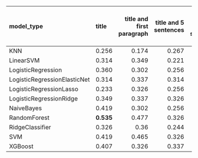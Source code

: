 | model_type                   | title     |   title and first paragraph |   title and 5 sentences |   title and 10 sentences |   title and first sentence each paragraph | raw text   |
|:-----------------------------|:----------|----------------------------:|------------------------:|-------------------------:|------------------------------------------:|:-----------|
| KNN                          | 0.256     |                       0.174 |                   0.267 |                    0.279 |                                     0.326 | 0.233      |
| LinearSVM                    | 0.314     |                       0.349 |                   0.221 |                    0.326 |                                     0.267 | 0.326      |
| LogisticRegression           | 0.360     |                       0.302 |                   0.256 |                    0.326 |                                     0.267 | 0.395      |
| LogisticRegressionElasticNet | 0.314     |                       0.337 |                   0.314 |                    0.326 |                                     0.267 | 0.372      |
| LogisticRegressionLasso      | 0.233     |                       0.326 |                   0.256 |                    0.419 |                                     0.302 | 0.395      |
| LogisticRegressionRidge      | 0.349     |                       0.337 |                   0.326 |                    0.302 |                                     0.256 | 0.337      |
| NaiveBayes                   | 0.419     |                       0.302 |                   0.256 |                    0.326 |                                     0.337 | 0.360      |
| RandomForest                 | **0.535** |                       0.477 |                   0.326 |                    0.233 |                                     0.326 | 0.302      |
| RidgeClassifier              | 0.326     |                       0.36  |                   0.244 |                    0.279 |                                     0.267 | 0.291      |
| SVM                          | 0.419     |                       0.465 |                   0.326 |                    0.302 |                                     0.326 | 0.326      |
| XGBoost                      | 0.407     |                       0.326 |                   0.337 |                    0.36  |                                     0.372 | **0.535**  |